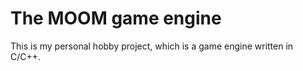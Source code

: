 # The MOOM game engine

This is my personal hobby project, which is a game engine written in C/C++.




